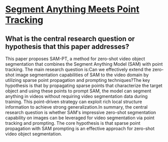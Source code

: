 # [Segment Anything Meets Point Tracking](https://arxiv.org/abs/2307.01197)

## What is the central research question or hypothesis that this paper addresses?

This paper proposes SAM-PT, a method for zero-shot video object segmentation that combines the Segment Anything Model (SAM) with point tracking. The main research question is:Can we effectively extend the zero-shot image segmentation capabilities of SAM to the video domain by utilizing sparse point propagation and prompting techniques?The key hypothesis is that by propagating sparse points that characterize the target object and using these points to prompt SAM, the model can segment anything in videos without requiring video segmentation data during training. This point-driven strategy can exploit rich local structure information to achieve strong generalization.In summary, the central research question is whether SAM's impressive zero-shot segmentation capability on images can be leveraged for video segmentation via point tracking and prompting. The core hypothesis is that sparse point propagation with SAM prompting is an effective approach for zero-shot video object segmentation.
